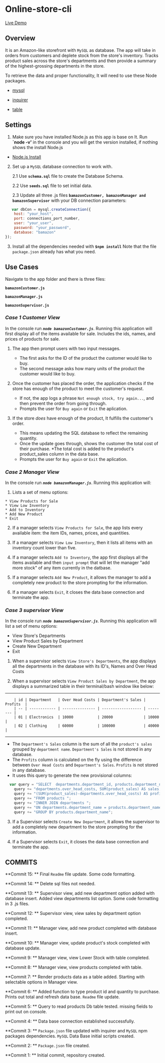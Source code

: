 # Online-store-cli


[Live Demo](https://youtu.be/byKOCnxJshw)

## Overview
It is an Amazon-like storefront with `MySQL` as database. The app will take in orders from customers and deplete stock from the store's inventory. Tracks product sales across the store's departments and then provide a summary of the highest-grossing departments in the store.


To retrieve the data and proper functionality, It will need to use these Node packages.

   * [mysql](https://www.npmjs.com/package/mysql)

   * [inquirer](https://www.npmjs.com/package/inquirer)

   * [table](https://www.npmjs.com/package/table)


## Settings

1. Make sure you have installed Node.js as this app is base on It. Run **`node -v'** in the console and you will get the version installed, if nothing shows the install Node.js

 * [Node.js Install](https://nodejs.org/en/download/)


2. Set up a `MySQL` database connection to work with.

      2.1 Use **`schema.sql`** file to create the Database Schema.

      2.2 Use **`seeds.sql`** file to set initial data.

      2.3  Update all three .js files **`bamazonCustomer, bamazonManager and bamazonSupervisor`** with your DB connection parameters:

```js
   var dbCon = mysql.createConnection({
    host: "your_host",
    port: connections_port_number,
    user: "your_user",
    password: "your_password",
    database: "bamazon"
});
```

3. Install all the dependencies needed with **`$npm install`**  Note that the file `package.json` already has what you need.


## Use Cases

Navigate to the app folder and there is three files: 

**`bamazonCustomer.js`** 

**`bamazonManager.js`**

**`bamazonSupervisor.js`**

### *Case 1 Customer View*

In the console run  **_`node bamazonCustomer.js`_**. Running this application will first display all of the items available for sale. Includes the ids, names, and prices of products for sale.

1. The app then prompt users with two input messages.

   * The first asks for the ID of the product the customer would like to buy.
   * The second message asks how many units of the product the customer would like to buy.

2. Once the customer has placed the order, the application checks if the store has enough of the product to meet the customer's request.

   * If not, the app logs a phrase  `Not enough stock, try again...`, and then prevent the order from going through.
   * Prompts the user for `Buy again` or `Exit` the aplication.

3. If the store _does_ have enough of the product, It fulfills the customer's order.
   * This means updating the SQL database to reflect the remaining quantity.
   * Once the update goes through, shows the customer the total cost of their purchase.
   *The total cost is added to the product's product_sales column in the data base.
   * Prompts the user for `Buy again` or `Exit` the aplication.

### *Case 2 Manager View*

In the console run **_`node bamazonManager.js`_**. Running this application will:

  1. Lists a set of menu options:

    * View Products for Sale
    * View Low Inventory
    * Add to Inventory
    * Add New Product
    * Exit

  2. If a manager selects `View Products for Sale`, the app lists every available item: the item IDs, names, prices, and quantities.

  3. If a manager selects `View Low Inventory`, then it  lists all items with an inventory count lower than five.

  4. If a manager selects `Add to Inventory`, the app first displays all the items available and then `input prompt` that will let the manager "add more stock" of any item currently in the datbase.

  5. If a manager selects `Add New Product`, it allows the manager to add a completely new product to the store prompting for the information.

  6. If a manager selects `Exit`, it closes the data base connection and terminate the app.

### *Case 3 supervisor View*

In the console run **_`node bamazonSupervisor.js`_**. Running this application will list a set of menu options:

   * View Store's Departments
   * View Product Sales by Department
   * Create New Department
   * Exit

1. When a supervisor selects `View Store's Departments`, the app displays all the departments in the database with its ID's, Names and Over Head Costs

2. When a supervisor selects `View Product Sales by Department`, the app displays a summarized table in their terminal/bash window like below:
---
        | id | Department   | Over Head Costs | Department's Sales | Profits  |
        | -- | ------------ | --------------- | ------------------ | -------- |
        | 01 | Electronics  | 10000           | 20000              | 10000    |
        | 02 | Clothing     | 60000           | 100000             | 40000    |
---

  * The `Department's Sales` column is the sum of all the `product's sales` grouped by `department name`. `Department's Sales` is not stored in any database.
  * The `Profits` column is calculated on the fly using the difference between `Over Head Costs` and `Department's Sales`. `Profits` is not stored in any database.
  * It uses this query to generate the new provisional columns:

```js
  var query = "SELECT  departments.department_id, products.department_name, "
    query += "departments.over_head_costs, SUM(product_sales) AS sales, "
    query += "(SUM(product_sales)-departments.over_head_costs) AS profit ";
    query += "FROM products ";
    query += "INNER JOIN departments ";
    query += "ON departments.department_name = products.department_name ";
    query += "GROUP BY products.department_name";
```
3. If a Supervisor selects `Create New Department`, it allows the supervisor to add a completely new department to the store prompting for the information.

4. If a Supervisor selects `Exit`, it closes the data base connection and terminate the app.


## COMMITS

**Commit 15: **
Final `Readme` file update. Some code formatting.

**Commit 14: **
Delete sql files not needed.

**Commit 13: **
Supervisor view, add new department option added with database insert. Added view departments list option. Some code formatting in 3 .js files.

**Commit 12: **
Supervisor view, view sales  by department option completed.

**Commit 11: **
Manager view, add new product completed with database insert.

**Commit 10: **
Manager view, update product's stock completed with database update.

**Commit 9: **
Manager view, view Lower Stock with table completed.

**Commit 8: **
Manager view, view products completed with table.

**Commit 7: **
Render products data as a table added. Starting with selectable options in Manager view.

**Commit 6: ** 
Added function to type product id and quantity to purchase. Prints out total and refresh data base. `Readme` file update.

**Commit 5: **
Query to read products  Db table tested. missing fields to print out on console.

**Commit 4: **
Data base connection established successfully.

**Commit 3: **
`Package.json` file updated with inquirer and `MySQL` npm packages dependencies. `MySQL` Data Base initial scripts created.

**Commit 2: **
`Package.json` file created.

**Commit 1: **
Initial commit, repository created.